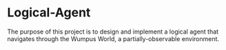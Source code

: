 # Logical-Agent
The purpose of this project is to design and implement a logical agent that navigates through the  Wumpus World, a partially-observable environment. 
